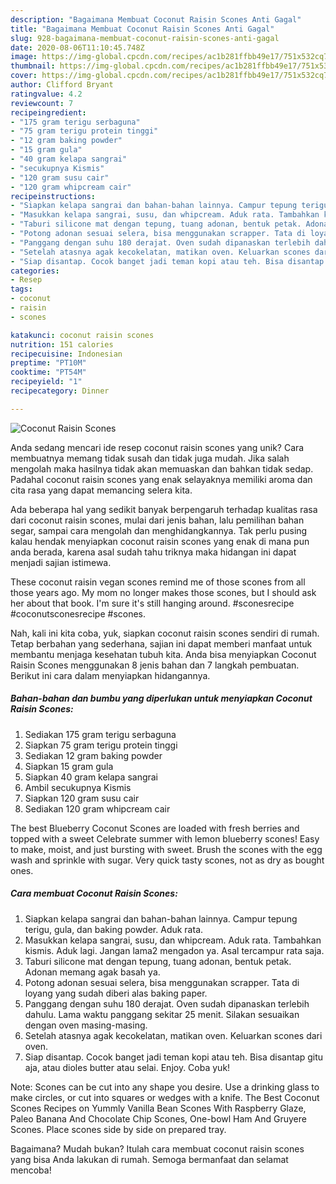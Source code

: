 ```yaml
---
description: "Bagaimana Membuat Coconut Raisin Scones Anti Gagal"
title: "Bagaimana Membuat Coconut Raisin Scones Anti Gagal"
slug: 928-bagaimana-membuat-coconut-raisin-scones-anti-gagal
date: 2020-08-06T11:10:45.748Z
image: https://img-global.cpcdn.com/recipes/ac1b281ffbb49e17/751x532cq70/coconut-raisin-scones-foto-resep-utama.jpg
thumbnail: https://img-global.cpcdn.com/recipes/ac1b281ffbb49e17/751x532cq70/coconut-raisin-scones-foto-resep-utama.jpg
cover: https://img-global.cpcdn.com/recipes/ac1b281ffbb49e17/751x532cq70/coconut-raisin-scones-foto-resep-utama.jpg
author: Clifford Bryant
ratingvalue: 4.2
reviewcount: 7
recipeingredient:
- "175 gram terigu serbaguna"
- "75 gram terigu protein tinggi"
- "12 gram baking powder"
- "15 gram gula"
- "40 gram kelapa sangrai"
- "secukupnya Kismis"
- "120 gram susu cair"
- "120 gram whipcream cair"
recipeinstructions:
- "Siapkan kelapa sangrai dan bahan-bahan lainnya. Campur tepung terigu, gula, dan baking powder. Aduk rata."
- "Masukkan kelapa sangrai, susu, dan whipcream. Aduk rata. Tambahkan kismis. Aduk lagi. Jangan lama2 mengadon ya. Asal tercampur rata saja."
- "Taburi silicone mat dengan tepung, tuang adonan, bentuk petak. Adonan memang agak basah ya."
- "Potong adonan sesuai selera, bisa menggunakan scrapper. Tata di loyang yang sudah diberi alas baking paper."
- "Panggang dengan suhu 180 derajat. Oven sudah dipanaskan terlebih dahulu. Lama waktu panggang sekitar 25 menit. Silakan sesuaikan dengan oven masing-masing."
- "Setelah atasnya agak kecokelatan, matikan oven. Keluarkan scones dari oven."
- "Siap disantap. Cocok banget jadi teman kopi atau teh. Bisa disantap gitu aja, atau dioles butter atau selai. Enjoy. Coba yuk!"
categories:
- Resep
tags:
- coconut
- raisin
- scones

katakunci: coconut raisin scones 
nutrition: 151 calories
recipecuisine: Indonesian
preptime: "PT10M"
cooktime: "PT54M"
recipeyield: "1"
recipecategory: Dinner

---
```



![Coconut Raisin Scones](https://img-global.cpcdn.com/recipes/ac1b281ffbb49e17/751x532cq70/coconut-raisin-scones-foto-resep-utama.jpg)

Anda sedang mencari ide resep coconut raisin scones yang unik? Cara membuatnya memang tidak susah dan tidak juga mudah. Jika salah mengolah maka hasilnya tidak akan memuaskan dan bahkan tidak sedap. Padahal coconut raisin scones yang enak selayaknya memiliki aroma dan cita rasa yang dapat memancing selera kita.

Ada beberapa hal yang sedikit banyak berpengaruh terhadap kualitas rasa dari coconut raisin scones, mulai dari jenis bahan, lalu pemilihan bahan segar, sampai cara mengolah dan menghidangkannya. Tak perlu pusing kalau hendak menyiapkan coconut raisin scones yang enak di mana pun anda berada, karena asal sudah tahu triknya maka hidangan ini dapat menjadi sajian istimewa.

These coconut raisin vegan scones remind me of those scones from all those years ago. My mom no longer makes those scones, but I should ask her about that book. I&#39;m sure it&#39;s still hanging around. #sconesrecipe #coconutsconesrecipe #scones.


Nah, kali ini kita coba, yuk, siapkan coconut raisin scones sendiri di rumah. Tetap berbahan yang sederhana, sajian ini dapat memberi manfaat untuk membantu menjaga kesehatan tubuh kita. Anda bisa menyiapkan Coconut Raisin Scones menggunakan 8 jenis bahan dan 7 langkah pembuatan. Berikut ini cara dalam menyiapkan hidangannya.

<!--inarticleads1-->

##### Bahan-bahan dan bumbu yang diperlukan untuk menyiapkan Coconut Raisin Scones:

1. Sediakan 175 gram terigu serbaguna
1. Siapkan 75 gram terigu protein tinggi
1. Sediakan 12 gram baking powder
1. Siapkan 15 gram gula
1. Siapkan 40 gram kelapa sangrai
1. Ambil secukupnya Kismis
1. Siapkan 120 gram susu cair
1. Sediakan 120 gram whipcream cair


The best Blueberry Coconut Scones are loaded with fresh berries and topped with a sweet Celebrate summer with lemon blueberry scones! Easy to make, moist, and just bursting with sweet. Brush the scones with the egg wash and sprinkle with sugar. Very quick tasty scones, not as dry as bought ones. 

<!--inarticleads2-->

##### Cara membuat Coconut Raisin Scones:

1. Siapkan kelapa sangrai dan bahan-bahan lainnya. Campur tepung terigu, gula, dan baking powder. Aduk rata.
1. Masukkan kelapa sangrai, susu, dan whipcream. Aduk rata. Tambahkan kismis. Aduk lagi. Jangan lama2 mengadon ya. Asal tercampur rata saja.
1. Taburi silicone mat dengan tepung, tuang adonan, bentuk petak. Adonan memang agak basah ya.
1. Potong adonan sesuai selera, bisa menggunakan scrapper. Tata di loyang yang sudah diberi alas baking paper.
1. Panggang dengan suhu 180 derajat. Oven sudah dipanaskan terlebih dahulu. Lama waktu panggang sekitar 25 menit. Silakan sesuaikan dengan oven masing-masing.
1. Setelah atasnya agak kecokelatan, matikan oven. Keluarkan scones dari oven.
1. Siap disantap. Cocok banget jadi teman kopi atau teh. Bisa disantap gitu aja, atau dioles butter atau selai. Enjoy. Coba yuk!


Note: Scones can be cut into any shape you desire. Use a drinking glass to make circles, or cut into squares or wedges with a knife. The Best Coconut Scones Recipes on Yummly Vanilla Bean Scones With Raspberry Glaze, Paleo Banana And Chocolate Chip Scones, One-bowl Ham And Gruyere Scones. Place scones side by side on prepared tray. 

Bagaimana? Mudah bukan? Itulah cara membuat coconut raisin scones yang bisa Anda lakukan di rumah. Semoga bermanfaat dan selamat mencoba!
